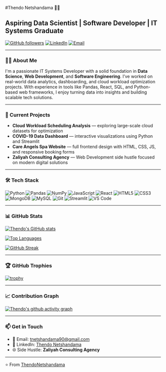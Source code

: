 #Thendo Netshandama 👨‍💻

## Aspiring Data Scientist | Software Developer | IT Systems Graduate

[![GitHub followers](https://img.shields.io/github/followers/ThendoNetshandama?style=social)](https://github.com/ThendoNetshandama)
[![LinkedIn](https://img.shields.io/badge/-LinkedIn-blue?style=flat-square&logo=Linkedin&logoColor=white)](https://www.linkedin.com/in/thendo-netshandama/)
[![Email](https://img.shields.io/badge/-Email-black?style=flat-square&logo=gmail&logoColor=white)](mailto:tnetshandama90@gmail.com)

---

### 👨‍🔬 About Me

I'm a passionate IT Systems Developer with a solid foundation in **Data Science**, **Web Development**, and **Software Engineering**. I’ve worked on real-world data analytics, dashboarding, and cloud workload optimization projects. With experience in tools like Pandas, React, SQL, and Python-based web frameworks, I enjoy turning data into insights and building scalable tech solutions.

---

### 🔭 Current Projects

- **Cloud Workload Scheduling Analysis** — exploring large-scale cloud datasets for optimization
- **COVID-19 Data Dashboard** — interactive visualizations using Python and Streamlit
- **Care Angels Spa Website** — full frontend design with HTML, CSS, JS, and responsive booking forms
- **Zaliyah Consulting Agency** — Web Development side hustle focused on modern digital solutions

---

### 🛠 Tech Stack

![Python](https://img.shields.io/badge/-Python-3776AB?style=flat-square&logo=Python&logoColor=white)
![Pandas](https://img.shields.io/badge/-Pandas-150458?style=flat-square&logo=pandas&logoColor=white)
![NumPy](https://img.shields.io/badge/-NumPy-013243?style=flat-square&logo=numpy&logoColor=white)
![JavaScript](https://img.shields.io/badge/-JavaScript-F7DF1E?style=flat-square&logo=javascript&logoColor=black)
![React](https://img.shields.io/badge/-React-61DAFB?style=flat-square&logo=react&logoColor=black)
![HTML5](https://img.shields.io/badge/-HTML5-E34F26?style=flat-square&logo=html5&logoColor=white)
![CSS3](https://img.shields.io/badge/-CSS3-1572B6?style=flat-square&logo=css3&logoColor=white)
![MongoDB](https://img.shields.io/badge/-MongoDB-47A248?style=flat-square&logo=mongodb&logoColor=white)
![MySQL](https://img.shields.io/badge/-MySQL-4479A1?style=flat-square&logo=MySQL&logoColor=white)
![Git](https://img.shields.io/badge/-Git-F05032?style=flat-square&logo=git&logoColor=white)
![Streamlit](https://img.shields.io/badge/-Streamlit-FF4B4B?style=flat-square&logo=streamlit&logoColor=white)
![VS Code](https://img.shields.io/badge/-VSCode-007ACC?style=flat-square&logo=visual-studio-code&logoColor=white)

---

### 📊 GitHub Stats

[![Thendo's GitHub stats](https://github-readme-stats.vercel.app/api?username=ThendoNetshandama&show_icons=true&theme=radical)](https://github.com/ThendoNetshandama)

[![Top Languages](https://github-readme-stats.vercel.app/api/top-langs/?username=ThendoNetshandama&layout=compact&theme=radical)](https://github.com/ThendoNetshandama)

[![GitHub Streak](https://github-readme-streak-stats.herokuapp.com/?user=ThendoNetshandama&theme=radical)](https://github.com/ThendoNetshandama)

---

### 🏆 GitHub Trophies

[![trophy](https://github-profile-trophy.vercel.app/?username=ThendoNetshandama&theme=onedark&column=7)](https://github.com/ThendoNetshandama)

---

### 📈 Contribution Graph

[![Thendo's github activity graph](https://github-readme-activity-graph.vercel.app/graph?username=ThendoNetshandama&theme=react-dark)](https://github.com/ThendoNetshandama)

---

### 📫 Get in Touch

- 📧 Email: tnetshandama90@gmail.com  
- 💼 LinkedIn: [Thendo Netshandama](https://www.linkedin.com/in/thendo-netshandama)  
- 🌐 Side Hustle: **Zaliyah Consulting Agency**

---

⭐ From [ThendoNetshandama](https://github.com/ThendoNetshandama)
